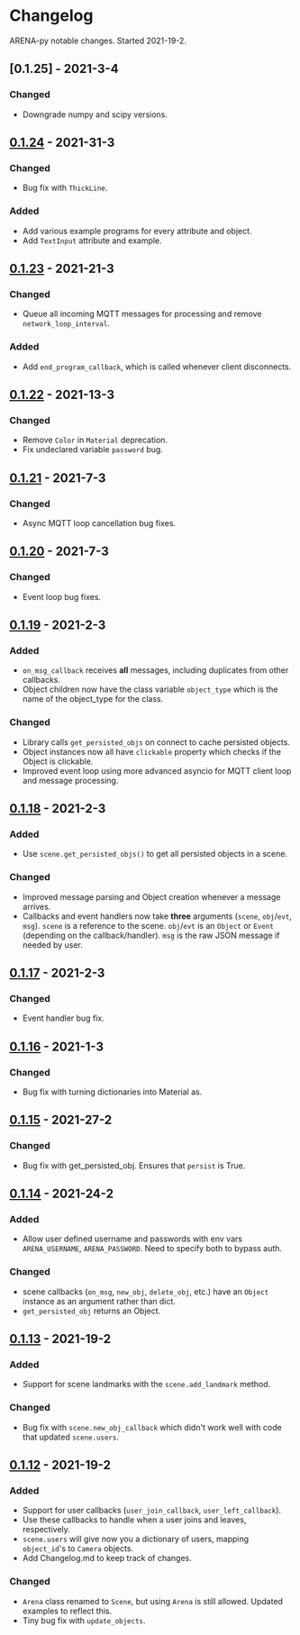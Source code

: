 # Changelog

ARENA-py notable changes. Started 2021-19-2.

## [0.1.25] - 2021-3-4
### Changed
- Downgrade numpy and scipy versions.

## [0.1.24] - 2021-31-3
### Changed
- Bug fix with `ThickLine`.

### Added
- Add various example programs for every attribute and object.
- Add `TextInput` attribute and example.

## [0.1.23] - 2021-21-3
### Changed
- Queue all incoming MQTT messages for processing and remove `network_loop_interval`.

### Added
- Add `end_program_callback`, which is called whenever client disconnects.

## [0.1.22] - 2021-13-3
### Changed
- Remove `Color` in `Material` deprecation.
- Fix undeclared variable `password` bug.

## [0.1.21] - 2021-7-3
### Changed
- Async MQTT loop cancellation bug fixes.

## [0.1.20] - 2021-7-3
### Changed
- Event loop bug fixes.

## [0.1.19] - 2021-2-3
### Added
- `on_msg_callback` receives __all__ messages, including duplicates from other callbacks.
- Object children now have the class variable `object_type` which is the name of the object_type for the class.

### Changed
- Library calls `get_persisted_objs` on connect to cache persisted objects.
- Object instances now all have `clickable` property which checks if the Object is clickable.
- Improved event loop using more advanced asyncio for MQTT client loop and message processing.

## [0.1.18] - 2021-2-3
### Added
- Use `scene.get_persisted_objs()` to get all persisted objects in a scene.

### Changed
- Improved message parsing and Object creation whenever a message arrives.
- Callbacks and event handlers now take __three__ arguments (`scene`, `obj`/`evt`, `msg`). `scene` is a reference to the scene.
`obj`/`evt` is an `Object` or `Event` (depending on the callback/handler). `msg` is the raw JSON message if needed by user.

## [0.1.17] - 2021-2-3
### Changed
- Event handler bug fix.

## [0.1.16] - 2021-1-3
### Changed
- Bug fix with turning dictionaries into Material as.

## [0.1.15] - 2021-27-2
### Changed
- Bug fix with get_persisted_obj. Ensures that `persist` is True.

## [0.1.14] - 2021-24-2
### Added
- Allow user defined username and passwords with env vars `ARENA_USERNAME`, `ARENA_PASSWORD`. Need to
specify both to bypass auth.

### Changed
- scene callbacks (`on_msg`, `new_obj`, `delete_obj`, etc.) have an `Object` instance as an argument rather than dict.
- `get_persisted_obj` returns an Object.

## [0.1.13] - 2021-19-2
### Added
- Support for scene landmarks with the `scene.add_landmark` method.

### Changed
- Bug fix with `scene.new_obj_callback` which didn't work well with code that updated `scene.users`.

## [0.1.12] - 2021-19-2
### Added
- Support for user callbacks (`user_join_callback`, `user_left_callback`).
- Use these callbacks to handle when a user joins and leaves, respectively.
- `scene.users` will give now you a dictionary of users, mapping `object_id`'s to `Camera` objects.
- Add Changelog.md to keep track of changes.

### Changed
- `Arena` class renamed to `Scene`, but using `Arena` is still allowed. Updated examples to reflect this.
- Tiny bug fix with `update_objects`.

[0.1.24]: https://github.com/conix-center/ARENA-py/tree/619be18bd16178fc40b9e670c313f578789845ea
[0.1.23]: https://github.com/conix-center/ARENA-py/tree/53c0ac608db99d8df0c0ad775cdc4f67df55558b
[0.1.23]: https://github.com/conix-center/ARENA-py/tree/53c0ac608db99d8df0c0ad775cdc4f67df55558b
[0.1.22]: https://github.com/conix-center/ARENA-py/tree/ed54a9d33b0be93d6cc51ed2db7cd5de0248735d
[0.1.21]: https://github.com/conix-center/ARENA-py/tree/c5e561285ddd6135aa03974ab8b686ba74299520
[0.1.20]: https://github.com/conix-center/ARENA-py/tree/a8a2d11ea6718740e0fdaf299d1297ebd37c632f
[0.1.19]: https://github.com/conix-center/ARENA-py/tree/985111ab1e146c95b177338141760fafc909c1a0
[0.1.18]: https://github.com/conix-center/ARENA-py/tree/120b675928e7c8f215f3910e4157890944d0b2e8
[0.1.17]: https://github.com/conix-center/ARENA-py/tree/0a7897c89bd4a08c03c0c626601e4686cacc368c
[0.1.16]: https://github.com/conix-center/ARENA-py/tree/8e42dac35a9de7a6b610a1b6663606d1adf1a17e
[0.1.15]: https://github.com/conix-center/ARENA-py/tree/e8182f476ebdb9c2878e16cefea9671a6f5c49f6
[0.1.14]: https://github.com/conix-center/ARENA-py/tree/d4c2d6627f38bd05264dd2a2da3f852648e5ee39
[0.1.13]: https://github.com/conix-center/ARENA-py/tree/589f095dab1f31acd3662b1283af7cded2197b08
[0.1.12]: https://github.com/conix-center/ARENA-py/tree/1c66c37a8fb8c37a15650bc26924ae7a44606903
